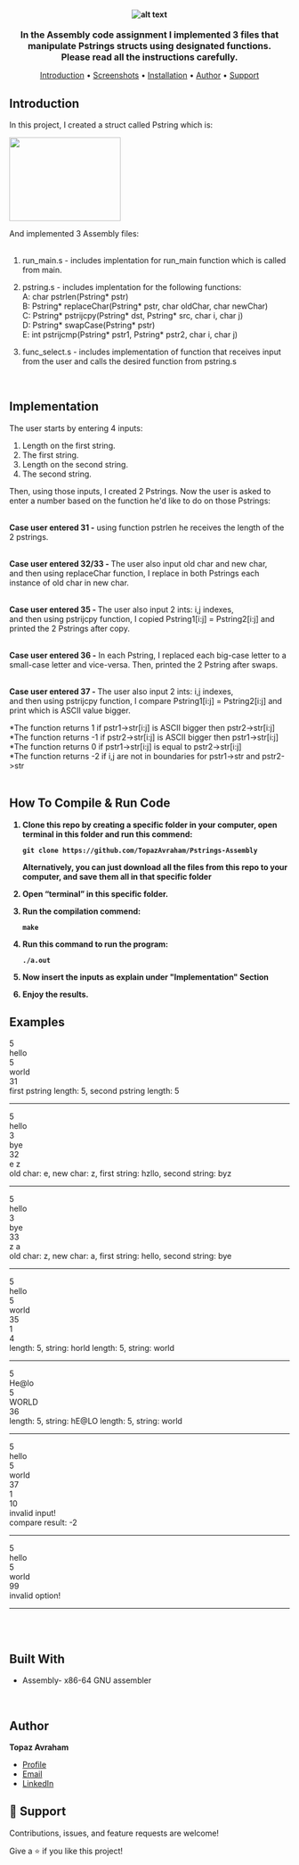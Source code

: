 <h4 align="center">

![alt text](https://github.com/TopazAvraham/IntroductionToCS-University-C-programming/blob/master/Screenshots/50.png?raw=true)
</h4>

<p align = "center">
	<font size="3">
<b>In the Assembly code assignment I implemented 3 files that manipulate Pstrings structs using designated functions.<br>
	Please read all the instructions carefully.</font><br></b>
</p>

<p align="center">
  <a href="##Introduction">Introduction</a> •
  <a href="#Screenshots">Screenshots</a> •
  <a href="#Installation">Installation</a> •
  <a href="#Author">Author</a> •
  <a href="#Support">Support</a> 

</p>

## Introduction
In this project, I created a struct called Pstring which is: <br>
<p align="left">
  <img width="200" height="150" src="https://github.com/TopazAvraham/IntroductionToCS-University-C-programming/blob/master/Screenshots/51.png?raw=true">
</p>

And implemented 3 Assembly files: <br><br>
1. run_main.s - includes implentation for run_main function which is called from main. <br>
2. pstring.s -  includes implentation for the following functions: <br>
       A: char pstrlen(Pstring* pstr)<br>
       B: Pstring* replaceChar(Pstring* pstr, char oldChar, char newChar) <br>
       C: Pstring* pstrijcpy(Pstring* dst, Pstring* src, char i, char j)<br>
       D: Pstring* swapCase(Pstring* pstr)<br>
       E: int pstrijcmp(Pstring* pstr1, Pstring* pstr2, char i, char j)<br>
       
3. func_select.s - includes implementation of function that receives input from the user and calls the desired function from pstring.s <br>
  
</b> <br>

## Implementation
	
The user starts by entering 4 inputs:
1. Length on the first string.
2. The first string.
3. Length on the second string.
4. The second string.

Then, using those inputs, I created 2 Pstrings. Now the user is asked to enter a number based on the function he'd like to do on those Pstrings:<br><br>

<b>Case user entered 31 -</b> using function pstrlen he receives the length of the 2 pstrings. <br><br>

<b>Case user entered 32/33 - </b>The user also input old char and new char, <br>
and then using replaceChar function, I replace in both Pstrings each instance of old char in new char.<br><br>

<b>Case user entered 35 - </b>The user also input 2 ints: i,j indexes, <br>
and then using pstrijcpy function, I copied Pstring1[i:j] = Pstring2[i:j] and printed the 2 Pstrings after copy.<br><br>

<b>Case user entered 36 -</b> In each Pstring, I replaced each big-case letter to a small-case letter and vice-versa. Then, printed the 2 Pstring after swaps. <br><br>

<b>Case user entered 37 - </b>The user also input 2 ints: i,j indexes, <br>
and then using pstrijcpy function, I compare Pstring1[i:j] = Pstring2[i:j] and print which is ASCII value bigger. <br>

*The function returns 1 if pstr1->str[i:j] is ASCII bigger then pstr2->str[i:j] <br>
*The function returns -1 if pstr2->str[i:j] is ASCII bigger then pstr1->str[i:j]<br>
*The function returns 0 if pstr1->str[i:j] is equal to pstr2->str[i:j]<br>
*The function returns -2 if i,j are not in boundaries for pstr1->str and pstr2->str<br><br>





## How To Compile & Run Code
<b>

1. Clone this repo by creating a specific folder in your computer, open terminal in this folder and run this commend:
    ```
    git clone https://github.com/TopazAvraham/Pstrings-Assembly
    ```
    Alternatively, you can just download all the files from this repo to your computer, and save them all in that specific folder

2. Open “terminal” in this specific folder.<br>
3. Run the compilation commend:
	```
    make
    ```
	
4. Run this command to run the program:
	```
    ./a.out
    ```
	
5. Now insert the inputs as explain under "Implementation" Section
	<br>
  
6. Enjoy the results.

</b>	



## Examples
	
5 <br>
hello <br>
5<br>
world<br>
31<br>
first pstring length: 5, second pstring length: 5<br>

--------------------------------------------------------------------
5<br>
hello<br>
3<br>
bye<br>
32<br>
e z<br>
old char: e, new char: z, first string: hzllo, second string: byz<br>

--------------------------------------------------------------------
5<br>
hello<br>
3<br>
bye<br>
33<br>
z a<br>
old char: z, new char: a, first string: hello, second string: bye<br>

--------------------------------------------------------------------
5<br>
hello<br>
5<br>
world<br>
35<br>
1<br>
4<br>
length: 5, string: horld length: 5, string: world<br>

--------------------------------------------------------------------

5<br>
He@lo<br>
5<br>
WORLD<br>
36<br>
length: 5, string: hE@LO length: 5, string: world<br>

--------------------------------------------------------------------

5<br>
hello<br>
5<br>
world<br>
37<br>
1<br>
10<br>
invalid input!<br>
compare result: -2<br>

--------------------------------------------------------------------
5<br>
hello<br>
5<br>
world<br>
99<br>
invalid option!<br>

--------------------------------------------------------------------
<br><br>

## Built With

- Assembly- x86-64 GNU assembler

<br />

## Author

**Topaz Avraham**

- [Profile](https://github.com/TopazAvraham?tab=repositories )
- [Email](mailto:topazavraham9@gmail.com?subject=Hi "Hi!")
- [LinkedIn](https://www.linkedin.com/in/topaz-avraham-68b340208/ "Welcome")

## 🤝 Support

Contributions, issues, and feature requests are welcome!

Give a ⭐️ if you like this project!

